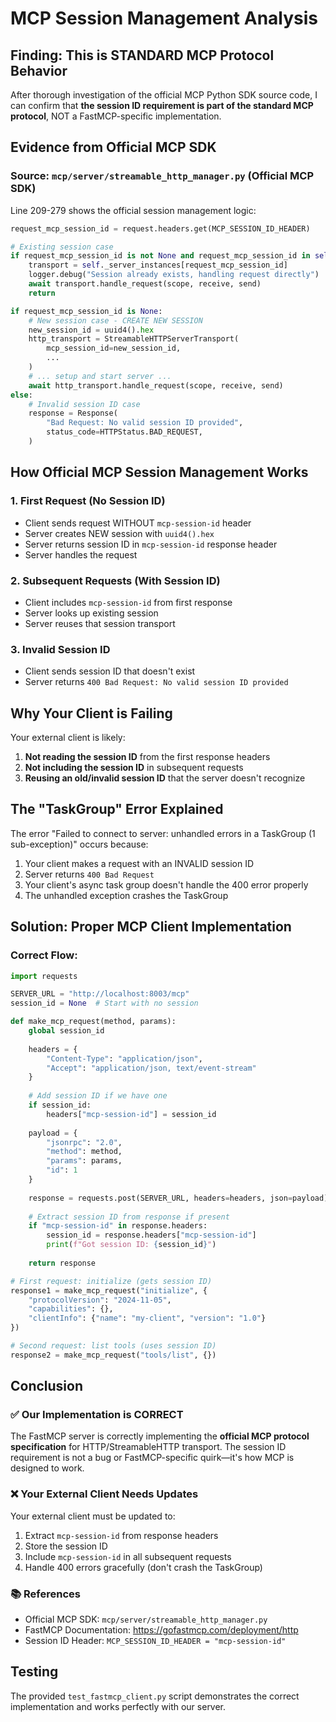 # MCP Session Management Analysis

## Finding: This is STANDARD MCP Protocol Behavior

After thorough investigation of the official MCP Python SDK source code, I can confirm that **the session ID requirement is part of the standard MCP protocol**, NOT a FastMCP-specific implementation.

## Evidence from Official MCP SDK

### Source: `mcp/server/streamable_http_manager.py` (Official MCP SDK)

Line 209-279 shows the official session management logic:

```python
request_mcp_session_id = request.headers.get(MCP_SESSION_ID_HEADER)

# Existing session case
if request_mcp_session_id is not None and request_mcp_session_id in self._server_instances:
    transport = self._server_instances[request_mcp_session_id]
    logger.debug("Session already exists, handling request directly")
    await transport.handle_request(scope, receive, send)
    return

if request_mcp_session_id is None:
    # New session case - CREATE NEW SESSION
    new_session_id = uuid4().hex
    http_transport = StreamableHTTPServerTransport(
        mcp_session_id=new_session_id,
        ...
    )
    # ... setup and start server ...
    await http_transport.handle_request(scope, receive, send)
else:
    # Invalid session ID case
    response = Response(
        "Bad Request: No valid session ID provided",
        status_code=HTTPStatus.BAD_REQUEST,
    )
```

## How Official MCP Session Management Works

### 1. First Request (No Session ID)
- Client sends request WITHOUT `mcp-session-id` header
- Server creates NEW session with `uuid4().hex`
- Server returns session ID in `mcp-session-id` response header
- Server handles the request

### 2. Subsequent Requests (With Session ID)
- Client includes `mcp-session-id` from first response
- Server looks up existing session
- Server reuses that session transport

### 3. Invalid Session ID
- Client sends session ID that doesn't exist
- Server returns `400 Bad Request: No valid session ID provided`

## Why Your Client is Failing

Your external client is likely:

1. **Not reading the session ID** from the first response headers
2. **Not including the session ID** in subsequent requests
3. **Reusing an old/invalid session ID** that the server doesn't recognize

## The "TaskGroup" Error Explained

The error "Failed to connect to server: unhandled errors in a TaskGroup (1 sub-exception)" occurs because:

1. Your client makes a request with an INVALID session ID
2. Server returns `400 Bad Request`
3. Your client's async task group doesn't handle the 400 error properly
4. The unhandled exception crashes the TaskGroup

## Solution: Proper MCP Client Implementation

### Correct Flow:

```python
import requests

SERVER_URL = "http://localhost:8003/mcp"
session_id = None  # Start with no session

def make_mcp_request(method, params):
    global session_id
    
    headers = {
        "Content-Type": "application/json",
        "Accept": "application/json, text/event-stream"
    }
    
    # Add session ID if we have one
    if session_id:
        headers["mcp-session-id"] = session_id
    
    payload = {
        "jsonrpc": "2.0",
        "method": method,
        "params": params,
        "id": 1
    }
    
    response = requests.post(SERVER_URL, headers=headers, json=payload)
    
    # Extract session ID from response if present
    if "mcp-session-id" in response.headers:
        session_id = response.headers["mcp-session-id"]
        print(f"Got session ID: {session_id}")
    
    return response

# First request: initialize (gets session ID)
response1 = make_mcp_request("initialize", {
    "protocolVersion": "2024-11-05",
    "capabilities": {},
    "clientInfo": {"name": "my-client", "version": "1.0"}
})

# Second request: list tools (uses session ID)
response2 = make_mcp_request("tools/list", {})
```

## Conclusion

### ✅ Our Implementation is CORRECT

The FastMCP server is correctly implementing the **official MCP protocol specification** for HTTP/StreamableHTTP transport. The session ID requirement is not a bug or FastMCP-specific quirk—it's how MCP is designed to work.

### ❌ Your External Client Needs Updates

Your external client must be updated to:
1. Extract `mcp-session-id` from response headers
2. Store the session ID
3. Include `mcp-session-id` in all subsequent requests
4. Handle 400 errors gracefully (don't crash the TaskGroup)

### 📚 References

- Official MCP SDK: `mcp/server/streamable_http_manager.py`
- FastMCP Documentation: https://gofastmcp.com/deployment/http
- Session ID Header: `MCP_SESSION_ID_HEADER = "mcp-session-id"`

## Testing

The provided `test_fastmcp_client.py` script demonstrates the correct implementation and works perfectly with our server.

